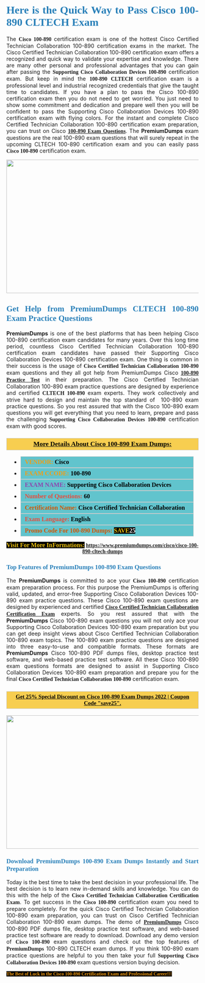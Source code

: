 <h1 style="text-align: justify;"><span style="color:#2980b9;"><span style="font-family:Georgia,serif;"><strong>Here is the Quick Way to Pass Cisco 100-890 CLTECH Exam</strong></span></span></h1>

<p style="text-align: justify;">The&nbsp;<span style="font-family:Georgia,serif;"><strong>Cisco 100-890</strong></span> certification exam is one of the hottest Cisco Certified Technician Collaboration&nbsp;100-890 certification exams in the market. The Cisco Certified Technician Collaboration 100-890 certification exam offers a recognized and quick way to validate your expertise and knowledge. There are many other personal and professional advantages that you can gain after passing the <span style="font-family:Georgia,serif;"><strong>Supporting Cisco Collaboration Devices 100-890</strong></span> certification exam. But keep in mind the&nbsp;<span style="font-family:Georgia,serif;"><strong>100-890&nbsp;CLTECH</strong></span> certification exam is a professional level and industrial recognized credentials that give the taught time to candidates. If you have a plan to pass the Cisco 100-890 certification exam then you do not need to get worried. You just need to show some commitment and dedication and prepare well then you will be confident to pass the Supporting Cisco Collaboration Devices 100-890 certification exam with flying colors. For the instant and complete Cisco Certified Technician Collaboration 100-890 certification exam preparation, you can trust on Cisco <span style="font-family:Georgia,serif;"><strong><a href="https://www.premiumdumps.com/cisco/cisco-100-890-cltech-dumps">100-890 Exam Questions</a></strong></span>. The <strong>PremiumDumps</strong>&nbsp;exam questions are the real 100-890 exam questions that will surely repeat in the upcoming CLTECH 100-890 certification exam and you can easily pass <span style="font-family:Georgia,serif;"><strong>Cisco 100-890</strong></span> certification exam.</p>

<p style="text-align: center;"><a href="https://www.premiumdumps.com/cisco/cisco-100-890-cltech-dumps"><img alt="" src="https://i.imgur.com/VJaqCPg.jpeg" style="width: 700px; height: 350px;" /></a></p>

<h2 style="text-align: justify;"><span style="color:#2980b9;"><span style="font-family:Georgia,serif;"><strong>Get Help from PremiumDumps CLTECH 100-890 Exam Practice Questions</strong> </span></span></h2>

<p style="text-align: justify;"><span style="font-size:14px;"><strong>PremiumDumps</strong></span> is one of the best platforms that has been helping Cisco 100-890 certification exam candidates for many years. Over this long time period, countless Cisco Certified Technician Collaboration 100-890 certification exam candidates have passed their Supporting Cisco Collaboration Devices 100-890 certification exam. One thing is common in their success is the usage of<span style="font-family:Georgia,serif;"><strong> Cisco Certified Technician Collaboration 100-890 </strong></span>exam questions and they all got help from PremiumDumps Cisco <a href="https://www.premiumdumps.com/cisco/cisco-100-890-cltech-dumps"><span style="font-family:Georgia,serif;"><strong>100-890 Practice Test</strong></span></a>&nbsp;in their preparation. The Cisco Certified Technician Collaboration 100-890 exam practice questions are designed by experience and certified <span style="font-family:Georgia,serif;"><strong>CLTECH 100-890</strong></span> exam experts. They work collectively and strive hard to design and maintain the top standard of&nbsp; 100-890<strong>&nbsp;</strong>exam practice questions. So you rest assured that with the Cisco 100-890 exam questions you will get everything that you need to learn, prepare and pass the challenging<span style="font-family:Georgia,serif;"><strong> Supporting Cisco Collaboration Devices 100-890</strong></span> certification exam with good scores.</p>

<h3 style="background: #f7ce50; border: 1px solid rgb(204, 204, 204); padding: 5px 10px; text-align: center;"><span style="font-family:Georgia,serif;"><u><u><span style="color:#000000;"><span style="font-size:11pt"><span style="line-height:normal"><b><span style="font-size:13.0pt"><span cambria="">More Details About Cisco 100-890 Exam Dumps:</span></span></b></span></span></span></u></u></span></h3>

<ul>
	<li style="margin:0cm 10pt">
	<div style="background:#61c4cd; border: 1px solid rgb(204, 204, 204); padding: 5px 10px; text-align: justify;"><span style="font-family:Georgia,serif;"><span style="font-size:11pt"><span style="line-height:normal"><b><span style="font-size:12.0pt"><span new="" roman="" times=""><span style="color:#f39c12;">VENDOR:</span> <span style="color:#000000;">Cisco</span></span></span></b></span></span></span></div>
	</li>
	<li style="margin:0cm 10pt">
	<div style="background: #61c4cd; border: 1px solid rgb(204, 204, 204); padding: 5px 10px; text-align: justify;"><span style="font-family:Georgia,serif;"><span style="font-size:11pt"><span style="line-height:normal"><b><span style="font-size:12.0pt"><span new="" roman="" times=""><span style="color:#f39c12;">EXAM CCODE:</span> <span style="color:#000000;">100-890</span></span></span></b></span></span></span></div>
	</li>
	<li style="margin:0cm 10pt">
	<div style="background: #61c4cd; border: 1px solid rgb(204, 204, 204); padding: 5px 10px; text-align: justify;"><span style="font-family:Georgia,serif;"><span style="font-size:11pt"><span style="line-height:normal"><b><span style="font-size:12.0pt"><span new="" roman="" times=""><span style="color:#8e44ad;">EXAM NAME:</span> <span style="color:#000000;">Supporting Cisco Collaboration Devices</span></span></span></b></span></span></span></div>
	</li>
	<li style="margin:0cm 10pt">
	<div style="background: #61c4cd; border: 1px solid rgb(204, 204, 204); padding: 5px 10px;"><span style="font-family:Georgia,serif;"><span style="font-size:11pt"><span style="line-height:normal"><b><span style="font-size:12.0pt"><span new="" roman="" times=""><span style="color:#e74c3c;">Number of Questions:</span><span style="color:#000000;"><span style="color:#f1c40f;"> </span>60</span></span></span></b></span></span></span></div>
	</li>
	<li style="margin:0cm 10pt">
	<div style="background: #61c4cd; border: 1px solid rgb(204, 204, 204); padding: 5px 10px; text-align: justify;"><span style="font-family:Georgia,serif;"><span style="font-size:11pt"><span style="line-height:normal"><b><span style="font-size:12.0pt"><span new="" roman="" times=""><span style="color:#d35400;">Certification Name:</span> <span style="color:#000000;">Cisco Certified Technician Collaboration</span></span></span></b></span></span></span></div>
	</li>
	<li style="margin:0cm 10pt">
	<div style="background: #61c4cd; border: 1px solid rgb(204, 204, 204); padding: 5px 10px; text-align: justify;"><span style="font-family:Georgia,serif;"><span style="font-size:11pt"><span style="line-height:normal"><b><span style="font-size:12.0pt"><span new="" roman="" times=""><span style="color:#e74c3c;">Exam Language:</span> <span style="color:#000000;">English</span></span></span></b></span></span></span></div>
	</li>
	<li style="margin:0cm 10pt">
	<div style="background: #61c4cd; border: 1px solid rgb(204, 204, 204); padding: 5px 10px;"><span style="font-family:Georgia,serif;"><span style="font-size:11pt"><span style="line-height:normal"><b><span style="font-size:12.0pt"><span new="" roman="" times=""><span style="color:#d35400;">Promo Code For 100-890 Dumps:</span><span style="color:#f1c40f;"> <span style="background-color:#000000;">SAVE</span></span><span style="color:#ffffff;"><span style="background-color:#000000;">25</span></span></span></span></b></span></span></span></div>
	</li>
</ul>

<p style="text-align: center;"><span style="font-family:Georgia,serif;"><strong><span style="font-size:16px;"><span style="color:#f1c40f;"><span style="background-color:#000000;">Visit For More InFormations:</span></span></span> <a href="https://www.premiumdumps.com/cisco/cisco-100-890-cltech-dumps">https://www.premiumdumps.com/cisco/cisco-100-890-cltech-dumps</a></strong></span></p>

<h3 style="text-align: justify;"><span style="color:#2980b9;"><span style="font-family:Georgia,serif;"><span style="font-family:Georgia,serif;"><strong>Top Features of PremiumDumps 100-890 Exam Questions</strong></span></span></span></h3>

<p style="text-align: justify;">The <span style="font-size:14px;"><strong>PremiumDumps</strong></span> is committed to ace your<span style="font-family:Georgia,serif;"><strong> Cisco 100-890</strong></span> certification exam preparation process. For this purpose the PremiumDumps is offering valid, updated, and error-free Supporting Cisco Collaboration Devices 100-890 exam practice questions. These Cisco 100-890 exam questions are designed by experienced and certified <a href="https://www.premiumdumps.com/cisco/cisco-certified-technician-collaboration-dumps"><span style="font-family:Georgia,serif;"><strong>Cisco Certified Technician Collaboration Certification Exam</strong></span></a> experts. So you rest assured that with the <span style="font-size:14px;"><strong>PremiumDumps&nbsp;</strong></span>Cisco 100-890 exam questions you will not only ace your Supporting Cisco Collaboration Devices 100-890 exam preparation but you can get deep insight views about Cisco Certified Technician Collaboration 100-890 exam topics. The 100-890 exam practice questions are designed into three easy-to-use and compatible formats. These formats are <strong>PremiumDumps</strong> Cisco 100-890 PDF dumps files, desktop practice test software, and web-based practice test software. All these Cisco 100-890 exam questions formats are designed to assist in Supporting Cisco Collaboration Devices 100-890 exam preparation and prepare you for the final <span style="font-family:Georgia,serif;"><strong>Cisco Certified Technician Collaboration 100-890</strong></span> certification exam.</p>

<h3 style="background: rgb(247, 206, 80); border: 1px solid rgb(204, 204, 204); padding: 5px 10px; text-align: center;"><span style="font-family:Georgia,serif;"><u><span style="color:#000000;"><span style="font-size:11pt;"><span style="line-height:normal;"><b><span cambria="">Get 25% Special Discount on Cisco 100-890 Exam Dumps 2022 | Coupon Code &quot;save25&quot;.</span></b></span></span></span></u></span></h3>

<p style="text-align: center;"><strong><a href="https://www.premiumdumps.com/cisco/cisco-100-890-cltech-dumps"><img alt="" src="https://i.imgur.com/F18GQwv.jpeg" style="width: 700px; height: 350px;" /></a></strong></p>

<h3 style="text-align: justify;"><span style="color:#2980b9;"><span style="font-family:Georgia,serif;"><span style="font-family:Georgia,serif;"><strong>Download PremiumDumps 100-890 Exam Dumps Instantly and Start Preparation</strong></span></span></span></h3>

<p style="text-align: justify;">Today is the best time to take the best decision in your professional life. The best decision is to learn new in-demand skills and knowledge. You can do this with the help of the <span style="font-family:Georgia,serif;"><strong>Cisco Certified Technician Collaboration Certification Exam</strong></span>. To get success in the <strong><span style="font-family:Georgia,serif;">Cisco&nbsp;100-890</span></strong> certification exam you need to prepare completely. For the quick Cisco Certified Technician Collaboration 100-890 exam preparation, you can trust on Cisco Certified Technician Collaboration 100-890 exam dumps. The demo of <a href="https://www.premiumdumps.com/"><span style="font-family:Georgia,serif;"><strong><span style="font-size:14px;">PremiumDumps</span></strong></span></a> Cisco 100-890 PDF dumps file, desktop practice test software, and web-based practice test software are ready to download. Download any demo version of <span style="font-family:Georgia,serif;"><strong>Cisco 100-890</strong></span> exam questions and check out the top features of <span style="font-size:14px;"><span style="font-family:Georgia,serif;"><strong>PremiumDumps</strong></span></span> 100-890&nbsp;CLTECH exam dumps. If you think 100-890 exam practice questions are helpful to you then take your full<span style="font-family:Georgia,serif;"><strong> Supporting Cisco Collaboration Devices 100-890 </strong></span>exam questions version buying decision.</p>

<p style="text-align: justify;"><span style="color:#f39c12;"><span style="font-size:12px;"><span style="font-family:Georgia,serif;"><strong><span style="background-color:#000000;">The Best of Luck in the Cisco 100-890 Certification Exam and Professional Career!!!</span></strong></span></span></span></p>
